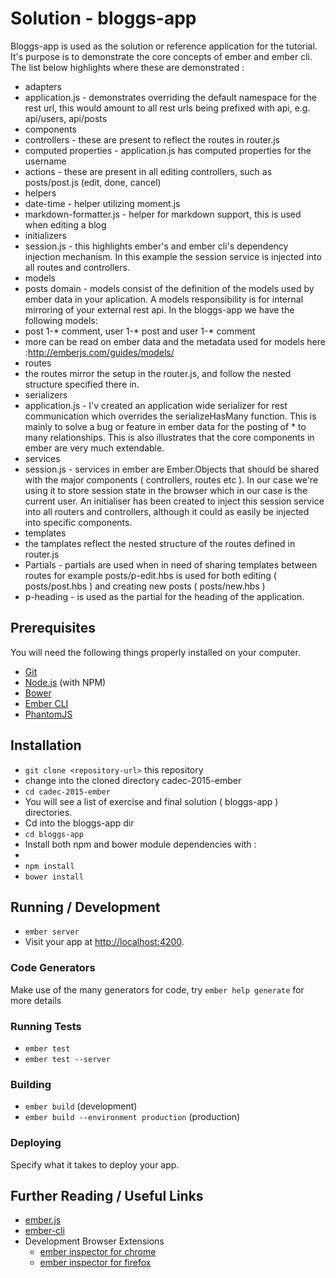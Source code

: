 # Solution - bloggs-app

Bloggs-app is used as the solution or reference application for the tutorial.  
It's purpose is to demonstrate the core concepts of ember and ember cli.
The list below highlights where these are demonstrated :
* adapters
 * application.js - demonstrates overriding the default namespace for the rest url, this would amount to all rest urls being prefixed with api, e.g. api/users, api/posts
* components
* controllers - these are present to reflect the routes in router.js
 * computed properties - application.js has computed properties for the username
 * actions - these are present in all editing controllers, such as posts/post.js (edit, done, cancel)
* helpers
 * date-time - helper utilizing moment.js
 * markdown-formatter.js - helper for markdown support, this is used when editing a blog
* initializers
 * session.js - this highlights ember's and ember cli's dependency injection mechanism.  In this example the session service is injected into all routes and controllers.
* models
 * posts domain - models consist of the definition of the models used by ember data in your aplication.  A models responsibility is for internal mirroring of your external rest api. In the bloggs-app we have the following models:
  * post 1-* comment, user 1-* post and user 1-* comment
  * more can be read on ember data and the metadata used for models here :http://emberjs.com/guides/models/
* routes
 * the routes mirror the setup in the router.js, and follow the nested structure specified there in.
* serializers
 * application.js - I'v created an application wide serializer for rest communication which overrides the serializeHasMany function. This is mainly to solve a bug or feature in ember data for the posting of * to many relationships.  This is also illustrates that the core components in ember are very much extendable.
* services
 * session.js - services in ember are Ember.Objects that should be shared with the major components ( controllers, routes etc ).  In our case we're using it to store session state in the browser which in our case is the current user.  An initialiser has been created to inject this session service into all routers and controllers, although it could as easily be injected into specific components.
* templates
 * the tamplates reflect the nested structure of the routes defined in router.js
 * Partials - partials are used when in need of sharing templates between routes for example posts/p-edit.hbs is used for both editing ( posts/post.hbs ) and creating new posts ( posts/new.hbs )
  * p-heading - is used as the partial for the heading of the application.

## Prerequisites

You will need the following things properly installed on your computer.

* [Git](http://git-scm.com/)
* [Node.js](http://nodejs.org/) (with NPM)
* [Bower](http://bower.io/)
* [Ember CLI](http://www.ember-cli.com/)
* [PhantomJS](http://phantomjs.org/)

## Installation

* `git clone <repository-url>` this repository
* change into the cloned directory cadec-2015-ember
* `cd cadec-2015-ember`
* You will see a list of exercise and final solution ( bloggs-app ) directories. 
* Cd into the bloggs-app dir
* `cd bloggs-app`
* Install both npm and bower module dependencies with :
* 
* `npm install`
* `bower install`

## Running / Development

* `ember server`
* Visit your app at [http://localhost:4200](http://localhost:4200).

### Code Generators

Make use of the many generators for code, try `ember help generate` for more details

### Running Tests

* `ember test`
* `ember test --server`

### Building

* `ember build` (development)
* `ember build --environment production` (production)

### Deploying

Specify what it takes to deploy your app.

## Further Reading / Useful Links

* [ember.js](http://emberjs.com/)
* [ember-cli](http://www.ember-cli.com/)
* Development Browser Extensions
  * [ember inspector for chrome](https://chrome.google.com/webstore/detail/ember-inspector/bmdblncegkenkacieihfhpjfppoconhi)
  * [ember inspector for firefox](https://addons.mozilla.org/en-US/firefox/addon/ember-inspector/)

